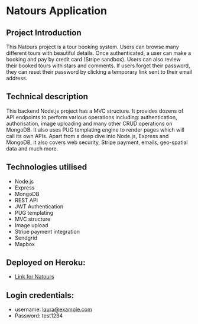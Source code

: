 # Natours Application

## Project Introduction
This Natours project is a tour booking system. Users can browse many different tours with beautiful details. Once authenticated, a user can make a booking and pay by credit card (Stripe sandbox). Users can also review their booked tours with stars and comments. If users forget their password, they can reset their password by clicking a temporary link sent to their email address.

## Technical description
This backend Node.js project has a MVC structure. It provides dozens of API endpoints to perform various operations including: authentication, authorisation, image uploading and many other CRUD operations on MongoDB. It also uses PUG templating engine to render pages which will call its own APIs. Apart from a deep dive into Node.js, Express and MongoDB, it also covers web security, Stripe payment, emails, geo-spatial data and much more.

## Technologies utilised
- Node.js
- Express
- MongoDB
- REST API
- JWT Authentication
- PUG templating
- MVC structure
- Image upload
- Stripe payment integration
- Sendgrid
- Mapbox

## Deployed on Heroku:
- [Link for Natours](https://natours-joe.herokuapp.com/)

## Login credentials: 
- username: laura@example.com
- Password: test1234